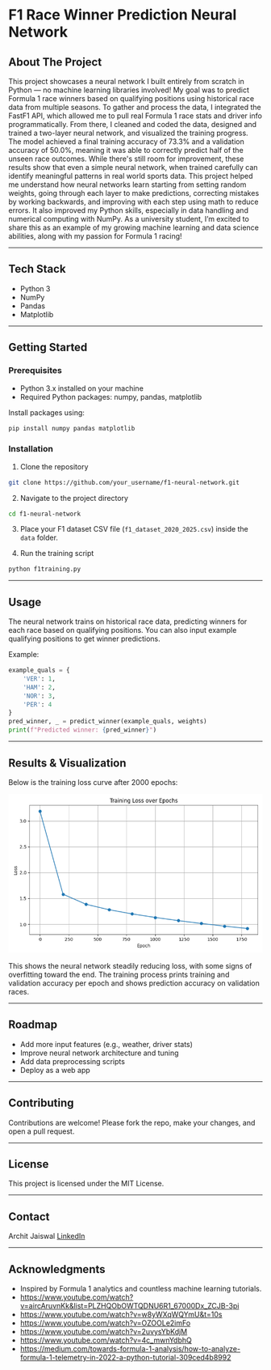 # F1 Race Winner Prediction Neural Network

## About The Project

This project showcases a neural network I built entirely from scratch in Python — no machine learning libraries involved! My goal was to predict Formula 1 race winners based on qualifying positions using historical race data from multiple seasons.
To gather and process the data, I integrated the FastF1 API, which allowed me to pull real Formula 1 race stats and driver info programmatically. From there, I cleaned and coded the data, designed and trained a two-layer neural network, and visualized the training progress.
The model achieved a final training accuracy of 73.3% and a validation accuracy of 50.0%, meaning it was able to correctly predict half of the unseen race outcomes. While there's still room for improvement, these results show that even a simple neural network, when trained carefully can identify meaningful patterns in real world sports data.
This project helped me understand how neural networks learn starting from setting random weights, going through each layer to make predictions, correcting mistakes by working backwards, and improving with each step using math to reduce errors. It also improved my Python skills, especially in data handling and numerical computing with NumPy.
As a university student, I’m excited to share this as an example of my growing machine learning and data science abilities, along with my passion for Formula 1 racing!

---

## Tech Stack

- Python 3
- NumPy
- Pandas
- Matplotlib

---

## Getting Started

### Prerequisites

- Python 3.x installed on your machine
- Required Python packages: numpy, pandas, matplotlib

Install packages using:

```bash
pip install numpy pandas matplotlib
```

### Installation

1. Clone the repository

```bash
git clone https://github.com/your_username/f1-neural-network.git
```

2. Navigate to the project directory

```bash
cd f1-neural-network
```

3. Place your F1 dataset CSV file (`f1_dataset_2020_2025.csv`) inside the `data` folder.

4. Run the training script

```bash
python f1training.py
```

---

## Usage

The neural network trains on historical race data, predicting winners for each race based on qualifying positions. You can also input example qualifying positions to get winner predictions.

Example:

```python
example_quals = {
    'VER': 1,
    'HAM': 2,
    'NOR': 3,
    'PER': 4
}
pred_winner, _ = predict_winner(example_quals, weights)
print(f"Predicted winner: {pred_winner}")
```

---

## Results & Visualization

Below is the training loss curve after 2000 epochs:

![Training Loss](training_loss.png)

This shows the neural network steadily reducing loss, with some signs of overfitting toward the end. The training process prints training and validation accuracy per epoch and shows prediction accuracy on validation races.

---

## Roadmap

- Add more input features (e.g., weather, driver stats)
- Improve neural network architecture and tuning
- Add data preprocessing scripts
- Deploy as a web app

---

## Contributing

Contributions are welcome! Please fork the repo, make your changes, and open a pull request.

---

## License

This project is licensed under the MIT License.

---

## Contact

Archit Jaiswal
[LinkedIn](https://www.linkedin.com/in/archit-jaiswal-1057b9273/)

---

## Acknowledgments

- Inspired by Formula 1 analytics and countless machine learning tutorials.
- https://www.youtube.com/watch?v=aircAruvnKk&list=PLZHQObOWTQDNU6R1_67000Dx_ZCJB-3pi
- https://www.youtube.com/watch?v=w8yWXqWQYmU&t=10s
- https://www.youtube.com/watch?v=OZOOLe2imFo
- https://www.youtube.com/watch?v=2uvysYbKdjM
- https://www.youtube.com/watch?v=4c_mwnYdbhQ
- https://medium.com/towards-formula-1-analysis/how-to-analyze-formula-1-telemetry-in-2022-a-python-tutorial-309ced4b8992
